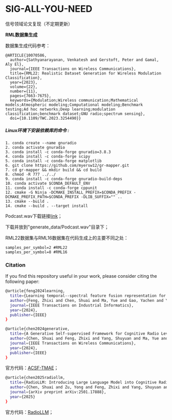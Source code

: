 

# SIG-ALL-YOU-NEED
信号领域论文复现（不定期更新）


**RML数据集生成**

数据集生成代码参考：
```
@ARTICLE{10070586,
  author={Sathyanarayanan, Venkatesh and Gerstoft, Peter and Gamal, Aly El},
  journal={IEEE Transactions on Wireless Communications}, 
  title={RML22: Realistic Dataset Generation for Wireless Modulation Classification}, 
  year={2023},
  volume={22},
  number={11},
  pages={7663-7675},
  keywords={Modulation;Wireless communication;Mathematical models;Atmospheric modeling;Computational modeling;Benchmark testing;Ad hoc networks;Deep learning;modulation classification;benchmark dataset;GNU radio;spectrum sensing},
  doi={10.1109/TWC.2023.3254490}}
```
##### **Linux环境下安装依赖库的命令** :
```
1. conda create --name gnuradio
2. conda activate gnuradio
3. conda install -c conda-forge gnuradio=3.8.3
4. conda install -c conda-forge scipy
5. conda install -c conda-forge matplotlib
6. git clone https://github.com/myersw12/gr-mapper.git
7. cd gr-mapper && mkdir build && cd build
8. chmod -R 777 ../../
9. conda install -c conda-forge gnuradio-build-deps
10. conda activate $CONDA_DEFAULT_ENV
11. conda install -c conda-forge cppunit
12. cmake -G Ninja -DCMAKE_INSTALL_PREFIX=$CONDA_PREFIX -DCMAKE_PREFIX_PATH=$CONDA_PREFIX -DLIB_SUFFIX="" ..
13. cmake --build .
14. cmake --build . --target install

```
Podcast.wav下载链接[link](https://drive.google.com/drive/folders/1dEv6gPwPahUfFFRYYxvp3i5M34D7KI9J?usp=sharing)；

下载并放到"generate_data/Podcast.wav"目录下；

RML22数据集与RML16数据集在代码生成上的主要不同之处：
```
samples_per_symbol=2 #RML22
samples_per_symbol=8 #RML16
```


### **Citation**
If you find this repository useful in your work, please consider citing the following paper:
```bash
@article{feng2024learning,
  title={Learning temporal--spectral feature fusion representation for radio signal classification},
  author={Feng, Zhixi and Chen, Shuai and Ma, Yue and Gao, Yachen and Yang, Shuyuan},
  journal={IEEE Transactions on Industrial Informatics},
  year={2024},
  publisher={IEEE}
}
```

```bash
@article{chen2024generative,
  title={A Generative Self-supervised Framework for Cognitive Radio Leveraging Time-Frequency Features and Attention-based Fusion},
  author={Chen, Shuai and Feng, Zhixi and Yang, Shuyuan and Ma, Yue and Liu, Jun and Qi, Zhuoyue},
  journal={IEEE Transactions on Wireless Communications},
  year={2024},
  publisher={IEEE}
}
```
官方代码：[ACSF-TMAE](https://github.com/Andrewchenxd/ACSF-TMAE)；

```bash
@article{chen2025radiollm,
  title={RadioLLM: Introducing Large Language Model into Cognitive Radio via Hybrid Prompt and Token Reprogrammings},
  author={Chen, Shuai and Zu, Yong and Feng, Zhixi and Yang, Shuyuan and Li, Mengchang and Ma, Yue and Liu, Jun and Pan, Qiukai and Zhang, Xinlei and Sun, Changjun},
  journal={arXiv preprint arXiv:2501.17888},
  year={2025}
}
```
官方代码：[RadioLLM](https://github.com/SparkZu/RadioLLM)；


